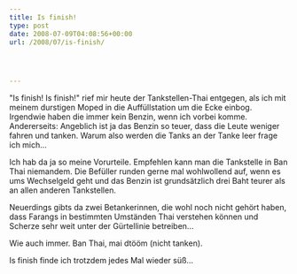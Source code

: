 ```yaml
---
title: Is finish!
type: post
date: 2008-07-09T04:08:56+00:00
url: /2008/07/is-finish/




---
```

"Is finish! Is finish!" rief mir heute der Tankstellen-Thai entgegen, als ich mit meinem durstigen Moped in die Auffüllstation um die Ecke einbog. Irgendwie haben die immer kein Benzin, wenn ich vorbei komme. Andererseits: Angeblich ist ja das Benzin so teuer, dass die Leute weniger fahren und tanken. Warum also werden die Tanks an der Tanke leer frage ich mich...

Ich hab da ja so meine Vorurteile. Empfehlen kann man die Tankstelle in Ban Thai niemandem. Die Befüller runden gerne mal wohlwollend auf, wenn es ums Wechselgeld geht und das Benzin ist grundsätzlich drei Baht teurer als an allen anderen Tankstellen.

Neuerdings gibts da zwei Betankerinnen, die wohl noch nicht gehört haben, dass Farangs in bestimmten Umständen Thai verstehen können und Scherze sehr weit unter der Gürtellinie betreiben...

Wie auch immer. Ban Thai, mai dtööm (nicht tanken).

Is finish finde ich trotzdem jedes Mal wieder süß...
